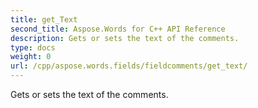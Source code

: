 ```yaml
---
title: get_Text
second_title: Aspose.Words for C++ API Reference
description: Gets or sets the text of the comments. 
type: docs
weight: 0
url: /cpp/aspose.words.fields/fieldcomments/get_text/
---
```


Gets or sets the text of the comments. 

